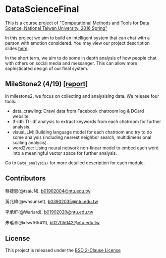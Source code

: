 # DataScienceFinal
This is a course project of ["Computational Methods and Tools for Data Science, National Taiwan University, 2016 Spring"](https://sites.google.com/a/math.ntu.edu.tw/t-2016s-data/news)

In this project we aim to build an intelligent system that can chat with a person with emotion considered. You may view our project description slides [here](https://drive.google.com/file/d/0B9Y8kasHWEEmTUQwQmhZdGJGUlU/view).

In the short term, we aim to do some in depth analysis of how people chat with others on social media and messanger. This can allow more sophisticated design of our final system.

## MileStone2 (4/19) [[report]](https://drive.google.com/open?id=0B3LNpShMbmkqeGxwYTl0dEhxTVk)
In milestone2, we focus on collecting and analysising data. We release four tools:

* data_crawling: Crawl data from Facebook chatroom log & DCard website.
* tf-idf: Tf-idf analysis to extract keywords from each chatroom for further analysis.
* visual_LM: Building language model for each chatroom and try to do some analysis (including nearest neighbor search, multidimensional scaling analysis).
* word2vec: Using neural network non-linear model to embed each word into a meaningful vector space for further analysis.

Go to `Data_analysis/` for more detailed description for each module.

## Contributors
蔡捷恩(@tsaiJN), b01902004@ntu.edu.tw

黃兆緯(@whsunset), b03902035@ntu.edu.tw

李承軒(@Wariard), b01902020@ntu.edu.tw

朱瑤章(@dswf65411), b02705042@ntu.edu.tw

## License
This project is released under the [BSD 2-Clause License](https://github.com/tsaiJN/DataScienceFinal/blob/master/LICENSE)
